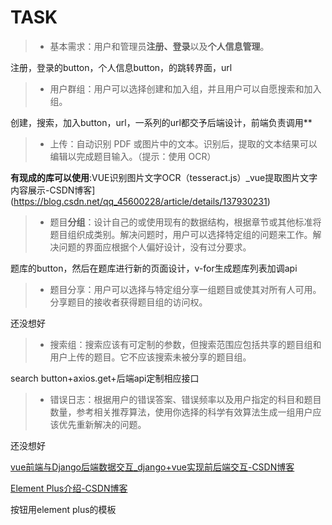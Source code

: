 # TASK

> - 基本需求：用户和管理员**注册、登录**以及**个人信息管理**。

注册，登录的button，个人信息button，<a hef>的跳转界面，url



> - 用户群组：用户可以选择创建和加入组，并且用户可以自愿搜索和加入组。

创建，搜索，加入button，url，一系列的url都交予后端设计，前端负责调用**



> - 上传：自动识别 PDF 或图片中的文本。识别后，提取的文本结果可以编辑以完成题目输入。（提示：使用 OCR）

**有现成的库可以使用**:VUE识别图片文字OCR（tesseract.js）_vue提取图片文字内容展示-CSDN博客](https://blog.csdn.net/qq_45600228/article/details/137930231)



> - 题目**分组**：设计自己的或使用现有的数据结构，根据章节或其他标准将题目组织成类别。解决问题时，用户可以选择特定组的问题来工作。解决问题的界面应根据个人偏好设计，没有过分要求。

题库的button，然后在题库进行新的页面设计，v-for生成题库列表加调api



> -  题目分享：用户可以选择与特定组分享一组题目或使其对所有人可用。分享题目的接收者获得题目组的访问权。
>
>   

还没想好



> - 搜索组：搜索应该有可定制的参数，但搜索范围应包括共享的题目组和用户上传的题目。它不应该搜索未被分享的题目组。

search button+axios.get+后端api定制相应接口



> - 错误日志：根据用户的错误答案、错误频率以及用户指定的科目和题目数量，参考相关推荐算法，使用你选择的科学有效算法生成一组用户应该优先重新解决的问题。

还没想好



[vue前端与Django后端数据交互_django+vue实现前后端交互-CSDN博客](https://blog.csdn.net/qq_44614115/article/details/113944002)

[Element Plus介绍-CSDN博客](https://blog.csdn.net/weixin_46254812/article/details/130651942)

按钮用element plus的模板
